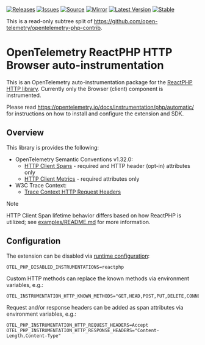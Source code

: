 [![Releases](https://img.shields.io/badge/releases-purple)](https://github.com/opentelemetry-php/contrib-auto-reactphp/releases)
[![Issues](https://img.shields.io/badge/issues-pink)](https://github.com/open-telemetry/opentelemetry-php/issues)
[![Source](https://img.shields.io/badge/source-contrib-green)](https://github.com/open-telemetry/opentelemetry-php-contrib/tree/main/src/Instrumentation/ReactPHP)
[![Mirror](https://img.shields.io/badge/mirror-opentelemetry--php--contrib-blue)](https://github.com/opentelemetry-php/contrib-auto-reactphp)
[![Latest Version](http://poser.pugx.org/open-telemetry/opentelemetry-auto-reactphp/v/unstable)](https://packagist.org/packages/open-telemetry/opentelemetry-auto-reactphp/)
[![Stable](http://poser.pugx.org/open-telemetry/opentelemetry-auto-reactphp/v/stable)](https://packagist.org/packages/open-telemetry/opentelemetry-auto-reactphp/)

This is a read-only subtree split of https://github.com/open-telemetry/opentelemetry-php-contrib.

# OpenTelemetry ReactPHP HTTP Browser auto-instrumentation

This is an OpenTelemetry auto-instrumentation package for the [ReactPHP HTTP library](https://reactphp.org/http/). Currently only the Browser (client) component is instrumented.

Please read https://opentelemetry.io/docs/instrumentation/php/automatic/ for instructions on how to
install and configure the extension and SDK.

## Overview

This library is provides the following:

- OpenTelemetry Semantic Conventions v1.32.0:
    - [HTTP Client Spans](https://opentelemetry.io/docs/specs/semconv/http/http-spans/#http-client-span) - required and HTTP header (opt-in) attributes only
    - [HTTP Client Metrics](https://opentelemetry.io/docs/specs/semconv/http/http-metrics/#http-client) - required attributes only
- W3C Trace Context:
    - [Trace Context HTTP Request Headers](https://www.w3.org/TR/trace-context/#trace-context-http-headers-format)

> [!NOTE]
> HTTP Client Span lifetime behavior differs based on how ReactPHP is utilized; see [examples/README.md](examples/README.md) for more information.

## Configuration

The extension can be disabled via [runtime configuration](https://opentelemetry.io/docs/instrumentation/php/sdk/#configuration):

```shell
OTEL_PHP_DISABLED_INSTRUMENTATIONS=reactphp
```

Custom HTTP methods can replace the known methods via environment variables, e.g.:

```shell
OTEL_INSTRUMENTATION_HTTP_KNOWN_METHODS="GET,HEAD,POST,PUT,DELETE,CONNECT,OPTIONS,TRACE,PATCH,MyCustomMethod"
```

Request and/or response headers can be added as span attributes via environment variables, e.g.:

```shell
OTEL_PHP_INSTRUMENTATION_HTTP_REQUEST_HEADERS=Accept
OTEL_PHP_INSTRUMENTATION_HTTP_RESPONSE_HEADERS="Content-Length,Content-Type"
```
